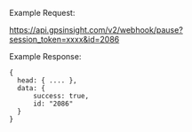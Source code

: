 Example Request:

https://api.gpsinsight.com/v2/webhook/pause?session_token=xxxx&id=2086

Example Response:

    {
      head: { .... },
      data: {
          success: true,
          id: "2086"
      }
    }
